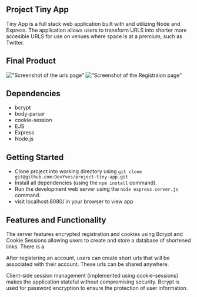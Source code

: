 ## Project Tiny App

Tiny App is a full stack web application built with and utilizing Node and Express. The application allows users to
transform URLS into shorter more accesible URLS for use on venues where space is at a premium, such as Twitter.


## Final Product

!["Screenshot of the urls page"](https://github.com/DevYves/tiny-app/docs/Tiny_App_URL_List.png)
!["Screenshot of the Registraion page"](https://github.com/DevYves/tiny-ap/docs/Tiny_App_Registration.png)

## Dependencies
- bcrypt
- body-parser
- cookie-session
- EJS
- Express
- Node.js

## Getting Started
- Clone project into working directory using `git clone git@github.com:DevYves/project-tiny-app.git`
- Install all dependencies (using the `npm install` command).
- Run the development web server using the `node express.server.js` command.
- visit localhost:8080/ in your browser to view app

## Features and Functionality

The server features encrypted registration and cookies using Bcrypt and Cookie Sessions allowing users to create and store a database of shortened
links. There is a

After registering an account, users can create short urls that will be associated with their account. These urls can be shared anywhere.

Client-side session management (implemented using cookie-sessions) makes the application stateful without compromising security. Bcrypt is used for password encryption to ensure the protection of user information.
